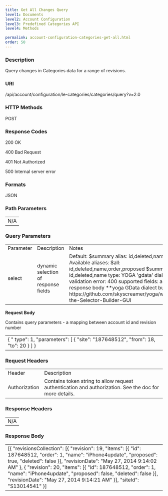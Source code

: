 ```yaml
---
title: Get All Changes Query
level1: Documents
level2: Account Configuration
level3: Predefined Categories API
level4: Methods

permalink: account-configuration-categories-get-all.html
order: 50
---
```


### Description

Query changes in Categories data for a range of revisions.

### URI

/api/account/configuration/le-categories/categories/query?v=2.0

### HTTP Methods

POST

### Response Codes

200 OK

400 Bad Request

401 Not Authorized

500 Internal server error

### Formats

JSON

### Path Parameters

<table>
  <tr>
    <td>N/A</td>
  </tr>
</table>


### Query Parameters

<table>
  <tr>
    <td>Parameter</td>
    <td>Description</td>
    <td>Notes</td>
  </tr>
  <tr>
    <td>select</td>
    <td>dynamic selection of response fields</td>
    <td>Default: $summary alias: id,deleted,name
Available aliases:
$all: id,deleted,name,order,proposed
$summary: id,deleted,name
type: YOGA 'gdata' dialect
validation error: 400
supported fields: any in response body
**yoga GData dialect builder url:
https://github.com/skyscreamer/yoga/wiki/Using-the-Selector-Builder-GUI</td>
  </tr>
</table>


**Request Body**

Contains query parameters - a mapping between account id and revision number

<table>
  <tr>
    <td>{
    " type": 1,
    "parameters":
    [
        {
            "site": "187648512",
            "from": 18,
            "to": 20
        }
    ]
}</td>
  </tr>
</table>


### Request Headers

<table>
  <tr>
    <td>Header</td>
    <td>Description</td>
  </tr>
  <tr>
    <td>Authorization</td>
    <td>Contains token string to allow request authentication and authorization. See the doc for more details.</td>
  </tr>
</table>


### Response Headers

<table>
  <tr>
    <td>N/A</td>
  </tr>
</table>


### Response Body

<table>
  <tr>
    <td>[{
    "revisionsCollection": [{
        "revision": 19,
        "items": [{
            "id": 187648512,
            "order": 1,
            "name": "iPhone4update",
            "proposed": true,
            "deleted": false
        }],
        "revisionDate": "May 27, 2014 9:14:02 AM"
    }, {
        "revision": 20,
        "items": [{
            "id": 187648512,
            "order": 1,
            "name": "iPhone4update",
            "proposed": false,
            "deleted": false
        }],
        "revisionDate": "May 27, 2014 9:14:21 AM"
    }],
    "siteId": "S13014541"
}]</td>
  </tr>
</table>

